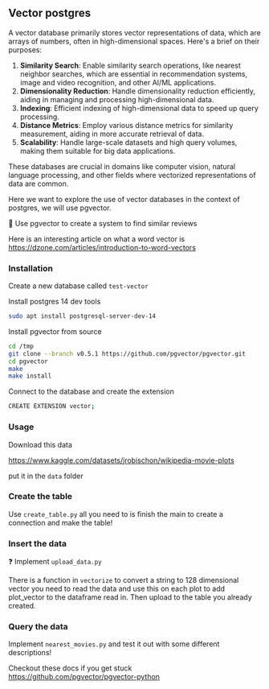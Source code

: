 ## Vector postgres

A vector database primarily stores vector representations of data, which are arrays of numbers, often in high-dimensional spaces. Here's a brief on their purposes:

1. **Similarity Search**: Enable similarity search operations, like nearest neighbor searches, which are essential in recommendation systems, image and video recognition, and other AI/ML applications.
2. **Dimensionality Reduction**: Handle dimensionality reduction efficiently, aiding in managing and processing high-dimensional data.
3. **Indexing**: Efficient indexing of high-dimensional data to speed up query processing.
4. **Distance Metrics**: Employ various distance metrics for similarity measurement, aiding in more accurate retrieval of data.
5. **Scalability**: Handle large-scale datasets and high query volumes, making them suitable for big data applications.

These databases are crucial in domains like computer vision, natural language processing, and other fields where vectorized representations of data are common.

Here we want to explore the use of vector databases in the context of postgres, we will use pgvector.

🎯 Use pgvector to create a system to find similar reviews

Here is an interesting article on what a word vector is https://dzone.com/articles/introduction-to-word-vectors

### Installation

Create a new database called `test-vector`

Install postgres 14 dev tools

```bash
sudo apt install postgresql-server-dev-14
```

Install pgvector from source

```bash
cd /tmp
git clone --branch v0.5.1 https://github.com/pgvector/pgvector.git
cd pgvector
make
make install
```

Connect to the database and create the extension

```bash
CREATE EXTENSION vector;
```

### Usage


Download this data

https://www.kaggle.com/datasets/jrobischon/wikipedia-movie-plots

put it in the `data` folder

### Create the table

Use `create_table.py` all you need to is finish the main to create a connection and make the table!

### Insert the data

❓ Implement `upload_data.py`

There is a function in `vectorize` to convert a string to 128 dimensional vector you need to read the data and use this on each plot to add plot_vector to the dataframe read in. Then upload to the table you already created.

### Query the data

Implement `nearest_movies.py` and test it out with some different descriptions!

Checkout these docs if you get stuck https://github.com/pgvector/pgvector-python
